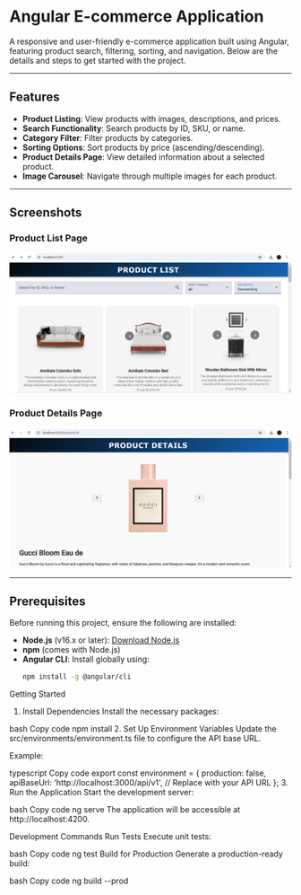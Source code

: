 # Angular E-commerce Application

A responsive and user-friendly e-commerce application built using Angular, featuring product search, filtering, sorting, and navigation. Below are the details and steps to get started with the project.

---

## Features

- **Product Listing**: View products with images, descriptions, and prices.
- **Search Functionality**: Search products by ID, SKU, or name.
- **Category Filter**: Filter products by categories.
- **Sorting Options**: Sort products by price (ascending/descending).
- **Product Details Page**: View detailed information about a selected product.
- **Image Carousel**: Navigate through multiple images for each product.

---

## Screenshots

### Product List Page
![Product List Page](src\assets\image.png)

### Product Details Page
![Product Details Page](src\assets\image1.png)

---

## Prerequisites

Before running this project, ensure the following are installed:

- **Node.js** (v16.x or later): [Download Node.js](https://nodejs.org/)
- **npm** (comes with Node.js)
- **Angular CLI**: Install globally using:
  ```bash
  npm install -g @angular/cli
Getting Started
1. Install Dependencies
Install the necessary packages:

bash
Copy code
npm install
2. Set Up Environment Variables
Update the src/environments/environment.ts file to configure the API base URL.

Example:

typescript
Copy code
export const environment = {
  production: false,
  apiBaseUrl: 'http://localhost:3000/api/v1', // Replace with your API URL
};
3. Run the Application
Start the development server:

bash
Copy code
ng serve
The application will be accessible at http://localhost:4200.

Development Commands
Run Tests
Execute unit tests:

bash
Copy code
ng test
Build for Production
Generate a production-ready build:

bash
Copy code
ng build --prod
